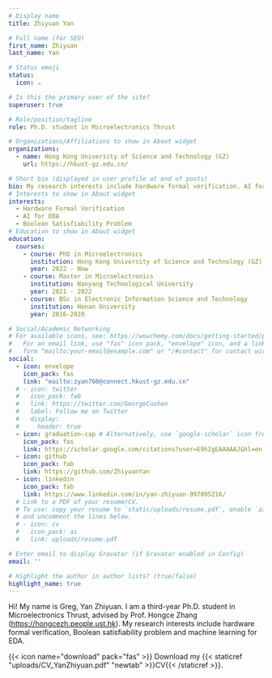 ```yaml
---
# Display name
title: Zhiyuan Yan

# Full name (for SEO)
first_name: Zhiyuan
last_name: Yan

# Status emoji
status:
  icon: ☕️

# Is this the primary user of the site?
superuser: true

# Role/position/tagline
role: Ph.D. student in Microelectronics Thrust

# Organizations/Affiliations to show in About widget
organizations:
  - name: Hong Kong University of Science and Technology (GZ)
    url: https://hkust-gz.edu.cn/

# Short bio (displayed in user profile at end of posts)
bio: My research interests include hardware formal verification, AI for EDA and Boolean Satisfiability Problem.
# Interests to show in About widget
interests:
  - Hardware Formal Verification
  - AI for EDA
  - Boolean Satisfiability Problem
# Education to show in About widget
education:
  courses:
    - course: PhD in Microelectronics
      institution: Hong Kong University of Science and Technology (GZ)
      year: 2022 - Now
    - course: Master in Microelectronics
      institution: Nanyang Technological University 
      year: 2021 - 2022
    - course: BSc in Electronic Information Science and Technology
      institution: Henan University
      year: 2016-2020

# Social/Academic Networking
# For available icons, see: https://wowchemy.com/docs/getting-started/page-builder/#icons
#   For an email link, use "fas" icon pack, "envelope" icon, and a link in the
#   form "mailto:your-email@example.com" or "/#contact" for contact widget.
social:
  - icon: envelope
    icon_pack: fas
    link: "mailto:zyan760@connect.hkust-gz.edu.cn"
  # - icon: twitter
  #   icon_pack: fab
  #   link: https://twitter.com/GeorgeCushen
  #   label: Follow me on Twitter
  #   display:
  #     header: true
  - icon: graduation-cap # Alternatively, use `google-scholar` icon from `ai` icon pack
    icon_pack: fas
    link: https://scholar.google.com/citations?user=E9hIgEAAAAAJ&hl=en
  - icon: github
    icon_pack: fab
    link: https://github.com/ZhiyuanYan
  - icon: linkedin
    icon_pack: fab
    link: https://www.linkedin.com/in/yan-zhiyuan-997095216/
  # Link to a PDF of your resume/CV.
  # To use: copy your resume to `static/uploads/resume.pdf`, enable `ai` icons in `params.yaml`,
  # and uncomment the lines below.
  # - icon: cv
  #   icon_pack: ai
  #   link: uploads/resume.pdf

# Enter email to display Gravatar (if Gravatar enabled in Config)
email: ''

# Highlight the author in author lists? (true/false)
highlight_name: true
---
```


Hi! My name is Greg, Yan Zhiyuan. I am a third-year Ph.D. student in Microelectronics Thrust, advised by  Prof. Hongce Zhang (https://hongcezh.people.ust.hk). My research interests include hardware formal verification, Boolean satisfiability problem and machine learning for EDA.


{{< icon name="download" pack="fas" >}} Download my {{< staticref "uploads/CV_YanZhiyuan.pdf" "newtab" >}}CV{{< /staticref >}}.
